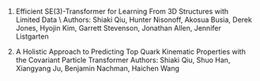 <!-- # manuscripts -->
1. Efficient SE(3)-Transformer for Learning From 3D Structures with Limited Data \\
Authors: Shiaki Qiu, Hunter Nisonoff, Akosua Busia, Derek Jones, Hyojin Kim, Garrett Stevenson, Jonathan Allen, Jennifer Listgarten

2. A Holistic Approach to Predicting Top Quark Kinematic Properties with the Covariant Particle Transformer
Authors: Shiaki Qiu, Shuo Han, Xiangyang Ju, Benjamin Nachman, Haichen Wang
